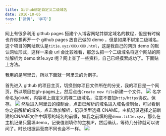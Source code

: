 ```yaml
---
title: Github绑定自定义二级域名
date: 2016-10-05
tags: ['折腾', '学习']
---
```

网上有很多利用 github pages 搭建个人博客网站并绑定域名的教程，但是有时候也许你想再开一个 github pages 放自己做的 demo ，但是如果不绑定二级域名，这个项目的网址默认是`tit1e.xyz/XXX/XXX.html`，这是我自己的网页 demo 的默认网址形式，这样一来会 url 会比较难看，那怎么把一个二级域名将这个网站的网址解析为 demo.tit1e.xyz 呢？网上查了一些资料，自己已经摸索成功了。下面贴上方法。

我用的是阿里云，所以下面就一阿里云的为例子。
<!--more-->
首先进入 github 的项目主页，切换到你项目文件所在的分支，我的项目是一个网页，所以项目在gh-pages上，然后点击`Create new file`新建一个文件。
![](https://personal-1251959693.cos.ap-chengdu.myqcloud.com/2018-12-15-d3407294-8b08-11e6-929d-bc15c3716c5e.jpeg)
名字命名为`CNAME`，内容填上自定义的裸二级域名，注意不要加`http/https`协议。保存。
![](https://personal-1251959693.cos.ap-chengdu.myqcloud.com/2018-12-15-d37be4fa-8b08-11e6-8106-bf099bfcd374.jpeg)
然后进入阿里云的控制台，点击已解析的域名进入域名控制台，可以看到你之前解析的域名，点击添加解析，记录类型选择 CNAME，主机记录选择之前新建的CNAME文件中填写的域名的前缀，如我之前填的是`demo.tit1e.xyz`，那么在主机记录只需填demo，记录值则填你的主机IP，然后确认，等待几分钟就可以访问了。时长根据运营商不同也会不一样。
![](https://personal-1251959693.cos.ap-chengdu.myqcloud.com/2018-12-15-d3a77728-8b08-11e6-8b0d-068bef2a488f.jpeg)